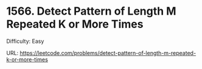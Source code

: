 # 1566. Detect Pattern of Length M Repeated K or More Times

Difficulty: Easy

URL: https://leetcode.com/problems/detect-pattern-of-length-m-repeated-k-or-more-times

